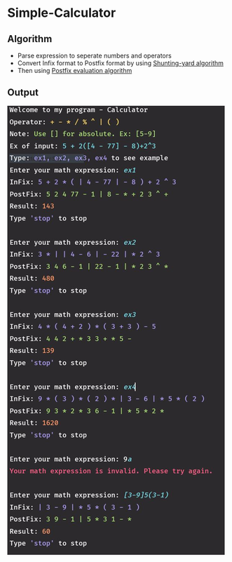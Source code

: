 # Simple-Calculator

## Algorithm

* Parse expression to seperate numbers and operators
* Convert Infix format to Postfix format by using [Shunting-yard algorithm](https://en.wikipedia.org/wiki/Shunting-yard_algorithm#The_algorithm_in_detail)
* Then using [Postfix evaluation algorithm](https://en.wikipedia.org/wiki/Reverse_Polish_notation#Postfix_evaluation_algorithm)

## Output

![output](https://github.com/quyentruong/Simple-Calculator/blob/master/images/calculator_output.JPG?raw=true)
